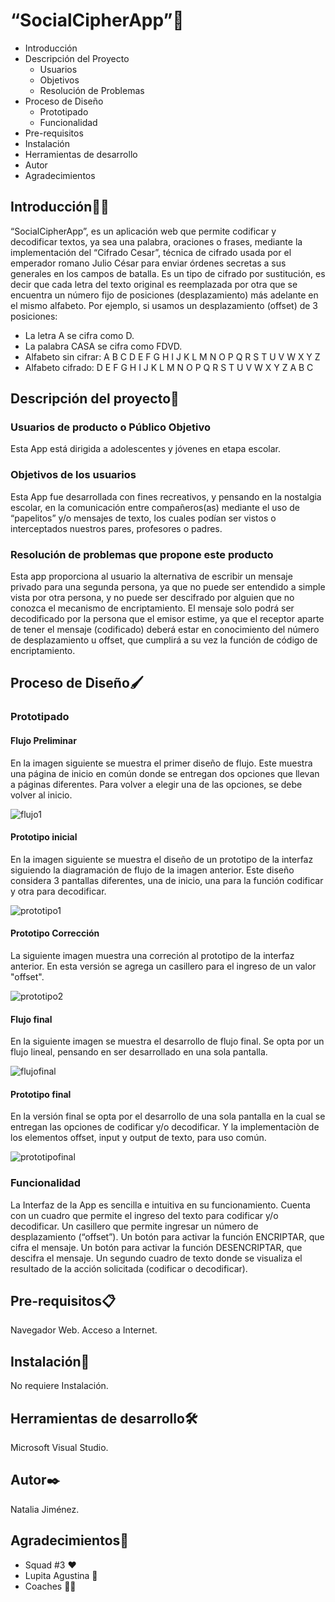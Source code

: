# “SocialCipherApp”👋

- Introducción
- Descripción del Proyecto
  - Usuarios
  - Objetivos
  - Resolución de Problemas
- Proceso de Diseño
  - Prototipado
  - Funcionalidad
- Pre-requisitos
- Instalación
- Herramientas de desarrollo
- Autor
- Agradecimientos
     

## Introducción👩‍🏫

“SocialCipherApp”, es un aplicación web que permite codificar y decodificar textos, ya sea una palabra, oraciones o frases, mediante la implementación del “Cifrado Cesar”, técnica de cifrado usada por el emperador romano Julio César para enviar órdenes secretas a sus generales en los campos de batalla.
Es un tipo de cifrado por sustitución, es decir que cada letra del texto original es reemplazada por otra que se encuentra un número fijo de posiciones (desplazamiento) más adelante en el mismo alfabeto.
Por ejemplo, si usamos un desplazamiento (offset) de 3 posiciones:
- La letra A se cifra como D.
- La palabra CASA se cifra como FDVD.
- Alfabeto sin cifrar: A B C D E F G H I J K L M N O P Q R S T U V W X Y Z
- Alfabeto cifrado: D E F G H I J K L M N O P Q R S T U V W X Y Z A B C

## Descripción del proyecto🧐

### Usuarios de producto o Público Objetivo

Esta App está dirigida a adolescentes y jóvenes en etapa escolar. 

### Objetivos de los usuarios

Esta App fue desarrollada con fines recreativos, y pensando en la nostalgia escolar, en la comunicación entre compañeros(as) mediante el uso de “papelitos” y/o mensajes de texto, los cuales podían ser vistos o interceptados nuestros pares, profesores o padres.

### Resolución de problemas que propone este producto

Esta app proporciona al usuario la alternativa de escribir un mensaje privado para una segunda persona, ya que no puede ser entendido a simple vista por otra persona, y no puede ser descifrado por alguien que no conozca el mecanismo de encriptamiento. 
El mensaje solo podrá ser decodificado por la persona que el emisor estime, ya que el receptor aparte de tener el mensaje (codificado) deberá estar en conocimiento del número de desplazamiento u offset, que cumplirá a su vez la función de código de encriptamiento.

## Proceso de Diseño🖌️

### Prototipado

#### Flujo Preliminar

En la imagen siguiente se muestra el primer diseño de flujo.
Este muestra una página de inicio en común donde se entregan dos opciones que llevan a páginas diferentes.
Para volver a elegir una de las opciones, se debe volver al inicio.

![flujo1](https://i.ibb.co/7rLJMBN/flujo1.jpg)


#### Prototipo inicial

En la imagen siguiente se muestra el diseño de un prototipo de la interfaz siguiendo la diagramación de flujo de la imagen anterior.
Este diseño considera 3 pantallas diferentes, una de inicio, una para la función codificar y otra para decodificar.

![prototipo1](https://i.ibb.co/x3vdRCt/PROTOTIPO1.jpg)

#### Prototipo Corrección 

La siguiente imagen muestra una correción al prototipo de la interfaz anterior.
En esta versión se agrega un casillero para el ingreso de un valor "offset".

![prototipo2](https://i.ibb.co/wpbd6y6/PROTOTIPO2.jpg)

#### Flujo final

En la siguiente imagen se muestra el desarrollo de flujo final.
Se opta por un flujo lineal, pensando en ser desarrollado en una sola pantalla.

![flujofinal](https://i.ibb.co/xgLTL6n/flujo2.jpg)

#### Prototipo final

En la versión final se opta por el desarrollo de una sola pantalla en la cual se entregan las opciones de codificar y/o decodificar. Y la implementaciòn de los elementos offset, input y output de texto, para uso común.

![prototipofinal](https://i.ibb.co/HhxbVHX/PROTOTIPO3.jpg)


### Funcionalidad

La Interfaz de la App es sencilla e intuitiva en su funcionamiento.
Cuenta con un cuadro que permite el ingreso del texto para codificar y/o decodificar.
Un casillero que permite ingresar un número de desplazamiento (“offset”).
Un botón para activar la función ENCRIPTAR, que cifra el mensaje.
Un botón para activar la función DESENCRIPTAR, que descifra el mensaje.
Un segundo cuadro de texto donde se visualiza el resultado de la acción solicitada (codificar o decodificar).


## Pre-requisitos📋

Navegador Web.
Acceso a Internet.

## Instalación🔧

No requiere Instalación.

## Herramientas de desarrollo🛠️

Microsoft Visual Studio.

## Autor✒️

Natalia Jiménez.

## Agradecimientos🎁

- Squad #3 ❤️
- Lupita Agustina 🐾
- Coaches 👩‍🚀  










